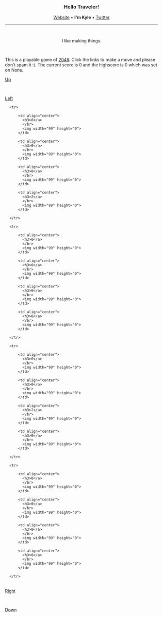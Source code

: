 <h3 align="center">Hello Traveler!</h3>
<p align="center"><a href="https://kyledenief.me">Website</a> • <b>I'm Kyle</b> • <a href="https://x.com/ky421_">Twitter</a></p>
<hr>

</br>

<p align="center">I like making things.</p>

</br>

This is a playable game of [2048](https://en.wikipedia.org/wiki/2048_(video_game)). Click the links to make a move and please don't spam it :). The current score is 0 and the highscore is 0 which was set on None.

<a href="/click/1">Up</a>

</br>

<div>

  <a href="/click/2">Left</a>

  <table align="center">
    
      <tr>
        
          <td align="center">
            <h3>0</a>
            </br>
            <img width="99" height="0">
          </td>
        
          <td align="center">
            <h3>0</a>
            </br>
            <img width="99" height="0">
          </td>
        
          <td align="center">
            <h3>0</a>
            </br>
            <img width="99" height="0">
          </td>
        
          <td align="center">
            <h3>2</a>
            </br>
            <img width="99" height="0">
          </td>
        
      </tr>
    
      <tr>
        
          <td align="center">
            <h3>0</a>
            </br>
            <img width="99" height="0">
          </td>
        
          <td align="center">
            <h3>0</a>
            </br>
            <img width="99" height="0">
          </td>
        
          <td align="center">
            <h3>0</a>
            </br>
            <img width="99" height="0">
          </td>
        
          <td align="center">
            <h3>0</a>
            </br>
            <img width="99" height="0">
          </td>
        
      </tr>
    
      <tr>
        
          <td align="center">
            <h3>0</a>
            </br>
            <img width="99" height="0">
          </td>
        
          <td align="center">
            <h3>0</a>
            </br>
            <img width="99" height="0">
          </td>
        
          <td align="center">
            <h3>2</a>
            </br>
            <img width="99" height="0">
          </td>
        
          <td align="center">
            <h3>0</a>
            </br>
            <img width="99" height="0">
          </td>
        
      </tr>
    
      <tr>
        
          <td align="center">
            <h3>0</a>
            </br>
            <img width="99" height="0">
          </td>
        
          <td align="center">
            <h3>0</a>
            </br>
            <img width="99" height="0">
          </td>
        
          <td align="center">
            <h3>0</a>
            </br>
            <img width="99" height="0">
          </td>
        
          <td align="center">
            <h3>0</a>
            </br>
            <img width="99" height="0">
          </td>
        
      </tr>
    
  </table>

  <a href="/click/3">Right</a>

</div>

</br>

<a href="/click/2">Down</a>